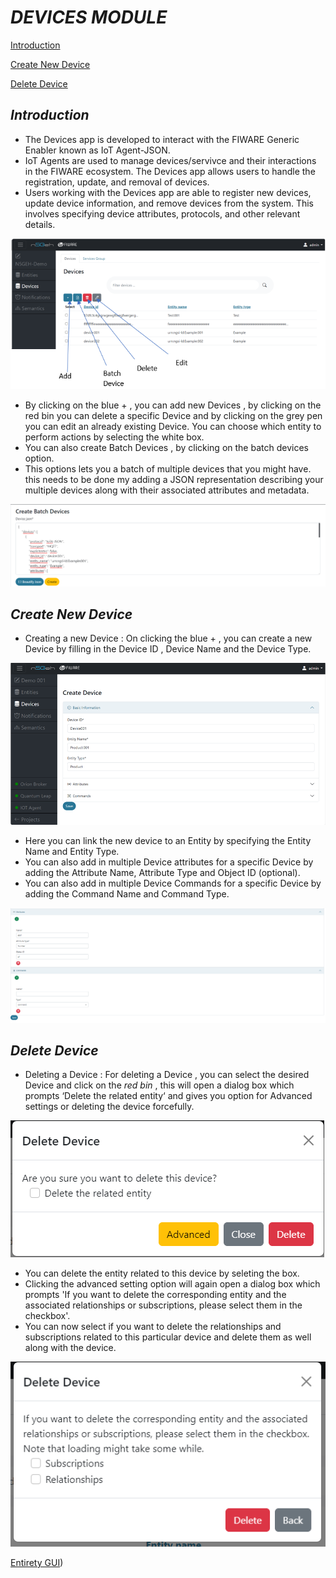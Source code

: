 # *DEVICES MODULE* 

[Introduction](#Introduction)

[Create New Device](#Create_New_Device)

[Delete Device](#Delete_Device)

## *Introduction*
-	The Devices app is developed to interact with the FIWARE Generic Enabler known as IoT Agent-JSON.
-	IoT Agents are used to manage devices/servivce and their interactions in the FIWARE ecosystem. The Devices app allows users to handle the registration, update, and removal of devices.
-	Users working with the Devices app are able to register new devices, update device information, and remove devices from the system. This involves specifying device attributes, protocols, and other relevant details.

![Alt text](image-11.png)

-	By clicking on the blue + , you can add new Devices , by clicking on the red bin you can delete a specific Device and by clicking on the grey pen you can edit an already existing Device. You can choose which entity to perform actions by selecting the white box.
-	You can also create Batch Devices , by clicking on the batch devices option. 
- This options lets you a batch of multiple devices that you might have. this needs to be done my adding a JSON representation describing your multiple devices along with their associated attributes and metadata.

![Alt text](image-14.png)

## *Create New Device*
-	Creating a new Device : On clicking the blue + , you can create a new Device by filling in the Device ID , Device Name and the Device Type.

![Alt text](image-12.png)

- Here you can link the new device to an Entity by specifying the Entity Name and Entity Type.
-	You can also add in multiple Device attributes for a specific Device by adding the Attribute Name, Attribute Type and Object ID (optional).
-	You can also add in multiple Device Commands for a specific Device by adding the Command Name and Command Type. 

![Alt text](image-13.png)

## *Delete Device*
- Deleting a Device : For deleting a Device , you can select the desired Device and click on the *red bin* , this will open a dialog box which prompts ‘Delete the related entity‘ and gives you option for Advanced settings or deleting the device forcefully. 

![Alt text](image-15.png)

- You can delete the entity related to this device by seleting the box.
- Clicking the advanced setting option will again open a dialog box which prompts 'If you want to delete the corresponding entity and the associated relationships or subscriptions, please select them in the checkbox'.
- You can now select if you want to delete the relationships and subscriptions related to this particular device and delete them as well along with the device. 

![Alt text](image-16.png)



 
 
 
 [Entirety GUI](https://github.com/N5GEH/n5geh.tools.entirety/blob/106-documentation-GUI/docs/GUI_TUTORIALS.md))
